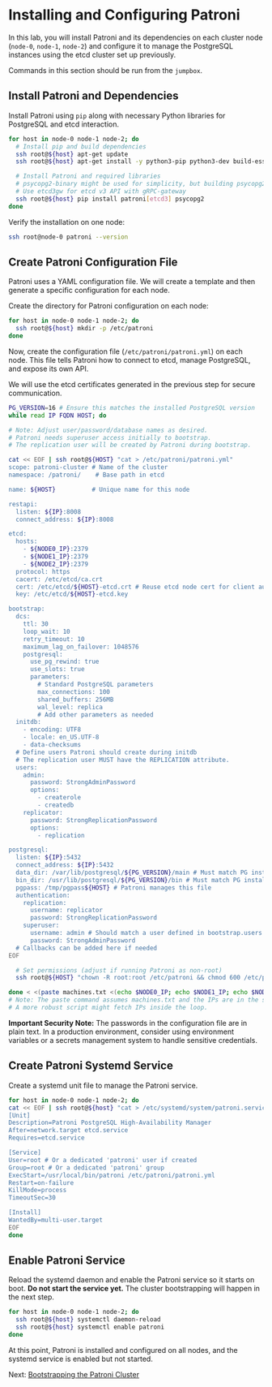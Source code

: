 # Installing and Configuring Patroni

In this lab, you will install Patroni and its dependencies on each cluster node (`node-0`, `node-1`, `node-2`) and configure it to manage the PostgreSQL instances using the etcd cluster set up previously.

Commands in this section should be run from the `jumpbox`.

## Install Patroni and Dependencies

Install Patroni using `pip` along with necessary Python libraries for PostgreSQL and etcd interaction.

```bash
for host in node-0 node-1 node-2; do
  # Install pip and build dependencies
  ssh root@${host} apt-get update
  ssh root@${host} apt-get install -y python3-pip python3-dev build-essential libpq-dev

  # Install Patroni and required libraries
  # psycopg2-binary might be used for simplicity, but building psycopg2 is often preferred
  # Use etcd3gw for etcd v3 API with gRPC-gateway
  ssh root@${host} pip install patroni[etcd3] psycopg2
done
```

Verify the installation on one node:
```bash
ssh root@node-0 patroni --version
```

## Create Patroni Configuration File

Patroni uses a YAML configuration file. We will create a template and then generate a specific configuration for each node.

Create the directory for Patroni configuration on each node:
```bash
for host in node-0 node-1 node-2; do
  ssh root@${host} mkdir -p /etc/patroni
done
```

Now, create the configuration file (`/etc/patroni/patroni.yml`) on each node. This file tells Patroni how to connect to etcd, manage PostgreSQL, and expose its own API.

We will use the etcd certificates generated in the previous step for secure communication.

```bash
PG_VERSION=16 # Ensure this matches the installed PostgreSQL version
while read IP FQDN HOST; do

# Note: Adjust user/password/database names as desired.
# Patroni needs superuser access initially to bootstrap.
# The replication user will be created by Patroni during bootstrap.

cat << EOF | ssh root@${HOST} "cat > /etc/patroni/patroni.yml"
scope: patroni-cluster # Name of the cluster
namespace: /patroni/    # Base path in etcd

name: ${HOST}          # Unique name for this node

restapi:
  listen: ${IP}:8008
  connect_address: ${IP}:8008

etcd:
  hosts:
    - ${NODE0_IP}:2379
    - ${NODE1_IP}:2379
    - ${NODE2_IP}:2379
  protocol: https
  cacert: /etc/etcd/ca.crt
  cert: /etc/etcd/${HOST}-etcd.crt # Reuse etcd node cert for client auth
  key: /etc/etcd/${HOST}-etcd.key

bootstrap:
  dcs:
    ttl: 30
    loop_wait: 10
    retry_timeout: 10
    maximum_lag_on_failover: 1048576
    postgresql:
      use_pg_rewind: true
      use_slots: true
      parameters:
        # Standard PostgreSQL parameters
        max_connections: 100
        shared_buffers: 256MB
        wal_level: replica
        # Add other parameters as needed
  initdb:
    - encoding: UTF8
    - locale: en_US.UTF-8
    - data-checksums
  # Define users Patroni should create during initdb
  # The replication user MUST have the REPLICATION attribute.
  users:
    admin:
      password: StrongAdminPassword
      options:
        - createrole
        - createdb
    replicator:
      password: StrongReplicationPassword
      options:
        - replication

postgresql:
  listen: ${IP}:5432
  connect_address: ${IP}:5432
  data_dir: /var/lib/postgresql/${PG_VERSION}/main # Must match PG installation
  bin_dir: /usr/lib/postgresql/${PG_VERSION}/bin # Must match PG installation
  pgpass: /tmp/pgpass${HOST} # Patroni manages this file
  authentication:
    replication:
      username: replicator
      password: StrongReplicationPassword
    superuser:
      username: admin # Should match a user defined in bootstrap.users
      password: StrongAdminPassword
  # Callbacks can be added here if needed
EOF

  # Set permissions (adjust if running Patroni as non-root)
  ssh root@${HOST} "chown -R root:root /etc/patroni && chmod 600 /etc/patroni/patroni.yml"

done < <(paste machines.txt <(echo $NODE0_IP; echo $NODE1_IP; echo $NODE2_IP))
# Note: The paste command assumes machines.txt and the IPs are in the same order.
# A more robust script might fetch IPs inside the loop.
```

**Important Security Note:** The passwords in the configuration file are in plain text. In a production environment, consider using environment variables or a secrets management system to handle sensitive credentials.

## Create Patroni Systemd Service

Create a systemd unit file to manage the Patroni service.

```bash
for host in node-0 node-1 node-2; do
cat << EOF | ssh root@${host} "cat > /etc/systemd/system/patroni.service"
[Unit]
Description=Patroni PostgreSQL High-Availability Manager
After=network.target etcd.service
Requires=etcd.service

[Service]
User=root # Or a dedicated 'patroni' user if created
Group=root # Or a dedicated 'patroni' group
ExecStart=/usr/local/bin/patroni /etc/patroni/patroni.yml
Restart=on-failure
KillMode=process
TimeoutSec=30

[Install]
WantedBy=multi-user.target
EOF
done
```

## Enable Patroni Service

Reload the systemd daemon and enable the Patroni service so it starts on boot. **Do not start the service yet.** The cluster bootstrapping will happen in the next step.

```bash
for host in node-0 node-1 node-2; do
  ssh root@${host} systemctl daemon-reload
  ssh root@${host} systemctl enable patroni
done
```

At this point, Patroni is installed and configured on all nodes, and the systemd service is enabled but not started.

Next: [Bootstrapping the Patroni Cluster](07-bootstrapping-patroni.md)

